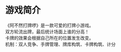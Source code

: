 # 游戏简介
《阿不然打牌啰》是一款可爱的打牌小游戏。  
双方轮流出牌，最后统计场面上谁的分高！  
卡牌的效果会根据自己所在的位置发生改变。  
机制：双人竞争、手牌管理、牌库构筑、卡牌构筑、计分  

